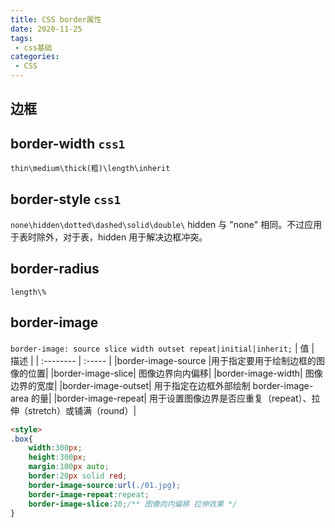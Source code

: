 ```yaml
---
title: CSS border属性
date: 2020-11-25
tags:
 - css基础
categories: 
 - CSS
---
```


## 边框
## border-width `css1`
`thin\medium\thick(粗)\length\inherit`
## border-style `css1`
`none\hidden\dotted\dashed\solid\double\`
hidden	与 "none" 相同。不过应用于表时除外，对于表，hidden 用于解决边框冲突。
## border-radius
`length\%`
## border-image
`border-image: source slice width outset repeat|initial|inherit;`
| 值        | 描述   |
| :--------  | :-----  | 
|border-image-source	|用于指定要用于绘制边框的图像的位置|
|border-image-slice|	图像边界向内偏移|
|border-image-width|	图像边界的宽度|
|border-image-outset|	用于指定在边框外部绘制 border-image-area 的量|
|border-image-repeat|	用于设置图像边界是否应重复（repeat）、拉伸（stretch）或铺满（round）|
```html
<style>
.box{
    width:300px;
    height:300px;
    margin:100px auto;
    border:20px solid red;
    border-image-source:url(./01.jpg);
    border-image-repeat:repeat;
    border-image-slice:20;/** 图像向内偏移 拉伸效果 */
}
```

